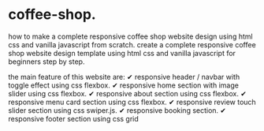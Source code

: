 # coffee-shop.

how to make a complete responsive coffee shop website design using html css and vanilla javascript from scratch.
create a complete responsive coffee shop website design template using html css and vanilla javascript for beginners step by step.

the main feature of this website are:
✔ responsive header / navbar with toggle effect using css flexbox.
✔ responsive home section with image slider using css flexbox.
✔ responsive about section using css flexbox.
✔ responsive menu card section using css flexbox.
✔ responsive review touch slider section using css swiper.js.
✔ responsive booking section.
✔ responsive footer section using css grid
